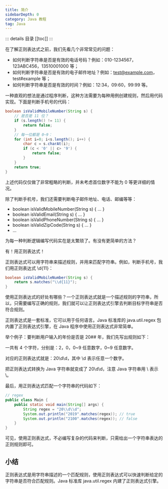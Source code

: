 ```yaml
---
title: 简介
sidebarDepth: 0
category: Java 教程
tag: Java
---
```


::: details 目录
[[toc]]
:::


在了解正则表达式之前，我们先看几个非常常见的问题：

- 如何判断字符串是否是有效的电话号码？例如：010-1234567，123ABC456，13510001000 等；
- 如何判断字符串是否是有效的电子邮件地址？例如：test@example.com，test#example 等；
- 如何判断字符串是否是有效的时间？例如：12:34，09:60，99:99 等。

一种直观的想法是通过程序判断，这种方法需要为每种用例创建规则，然后用代码实现。下面是判断手机号的代码：

```java
boolean isValidMobileNumber(String s) {
    // 是否是 11 位？
    if (s.length() != 11) {
        return false;
    }
    // 每一位都是 0~9：
    for (int i=0; i<s.length(); i++) {
        char c = s.charAt(i);
        if (c < '0' || c> '9') {
            return false;
        }
    }
    return true;
}
```

上述代码仅仅做了非常粗略的判断，并未考虑首位数字不能为 0 等更详细的情况。

除了判断手机号，我们还需要判断电子邮件地址、电话、邮编等等：


- boolean isValidMobileNumber(String s) { ... }
- boolean isValidEmail(String s) { ... }
- boolean isValidPhoneNumber(String s) { ... }
- boolean isValidZipCode(String s) { ... }
- ...


为每一种判断逻辑编写代码实在是太繁琐了。有没有更简单的方法？

有！用正则表达式！

正则表达式可以用字符串来描述规则，并用来匹配字符串。例如，判断手机号，我们用正则表达式 \d{11}：

```java
boolean isValidMobileNumber(String s) {
    return s.matches("\\d{11}");
}
```

使用正则表达式的好处有哪些？一个正则表达式就是一个描述规则的字符串，所以，只需要编写正确的规则，我们就可以让正则表达式引擎去判断目标字符串是否符合规则。

正则表达式是一套标准，它可以用于任何语言。Java 标准库的 java.util.regex 包内置了正则表达式引擎，在 Java 程序中使用正则表达式非常简单。

举个例子：要判断用户输入的年份是否是 20## 年，我们先写出规则如下：

一共有 4 个字符，分别是：2，0，0~9 任意数字，0~9 任意数字。

对应的正则表达式就是：20\d\d，其中 \d 表示任意一个数字。

把正则表达式转换为 Java 字符串就变成了 20\\d\\d，注意 Java 字符串用 \\ 表示 \。

最后，用正则表达式匹配一个字符串的代码如下：


```java
// regex
public class Main {
    public static void main(String[] args) {
        String regex = "20\\d\\d";
        System.out.println("2019".matches(regex)); // true
        System.out.println("2100".matches(regex)); // false
    }
}
```

可见，使用正则表达式，不必编写复杂的代码来判断，只需给出一个字符串表达的正则规则即可。


## 小结

正则表达式是用字符串描述的一个匹配规则，使用正则表达式可以快速判断给定的字符串是否符合匹配规则。Java 标准库 java.util.regex 内建了正则表达式引擎。



